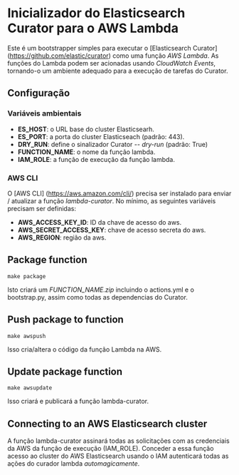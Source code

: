 # Inicializador do Elasticsearch Curator para o AWS Lambda

Este é um bootstrapper simples para executar o [Elasticsearch Curator] (https://github.com/elastic/curator) como uma função _AWS Lambda_. As funções do Lambda podem ser acionadas usando _CloudWatch Events_, tornando-o um ambiente adequado para a execução de tarefas do Curator.

## Configuração
### Variáveis ​​ambientais
- __ES_HOST__: o URL base do cluster Elasticsearh.
- __ES_PORT__: a porta do cluster Elasticseach (padrão: 443).
- __DRY_RUN__: define o sinalizador Curator _-- dry-run_ (padrão: True)
- __FUNCTION_NAME__: o nome da função lambda.
- __IAM_ROLE__: a função de execução da função lambda.

### AWS CLI
O [AWS CLI] (https://aws.amazon.com/cli/) precisa ser instalado para enviar / atualizar a função _lambda-curator_. No mínimo, as seguintes variáveis ​​precisam ser definidas:
- __AWS_ACCESS_KEY_ID__: ID da chave de acesso do aws.
- __AWS_SECRET_ACCESS_KEY__: chave de acesso secreta do aws.
- __AWS_REGION__: região da aws.


## Package function
```
make package
```
Isto criará um _FUNCTION_NAME.zip_ incluindo o actions.yml e o bootstrap.py, assim como todas as dependencias do Curator.

## Push package to function
```
make awspush
```
Isso cria/altera o código da função Lambda na AWS.

## Update package function
```
make awsupdate
```
Isso criará e publicará a função lambda-curator.

## Connecting to an AWS Elasticsearch cluster
A função lambda-curator assinará todas as solicitações com as credenciais da AWS da função de execução (IAM_ROLE). Conceder a essa função acesso ao cluster do AWS Elasticsearch usando o IAM autenticará todas as ações do curador lambda _automagicamente_.
